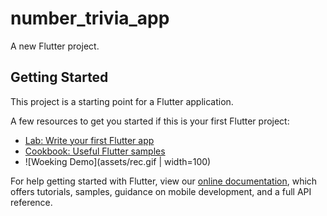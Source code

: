 # number_trivia_app

A new Flutter project.

## Getting Started

This project is a starting point for a Flutter application.

A few resources to get you started if this is your first Flutter project:

- [Lab: Write your first Flutter app](https://flutter.dev/docs/get-started/codelab)
- [Cookbook: Useful Flutter samples](https://flutter.dev/docs/cookbook)
- ![Woeking Demo](assets/rec.gif | width=100)

For help getting started with Flutter, view our
[online documentation](https://flutter.dev/docs), which offers tutorials,
samples, guidance on mobile development, and a full API reference.
